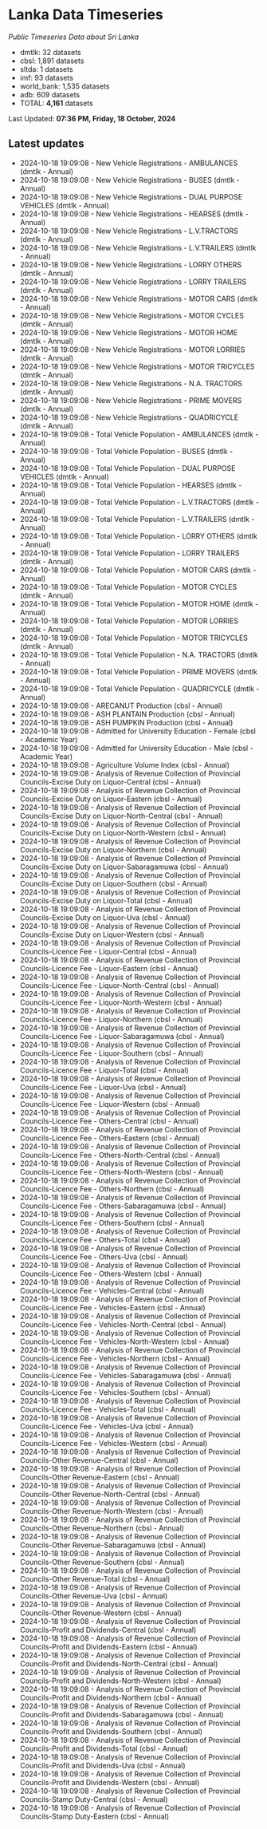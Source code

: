 # Lanka Data Timeseries
*Public Timeseries Data about Sri Lanka*

* dmtlk: 32 datasets
* cbsl: 1,891 datasets
* sltda: 1 datasets
* imf: 93 datasets
* world_bank: 1,535 datasets
* adb: 609 datasets
* TOTAL: **4,161** datasets

Last Updated: **07:36 PM, Friday, 18 October, 2024**

## Latest updates

* 2024-10-18 19:09:08 - New Vehicle Registrations - AMBULANCES (dmtlk - Annual)
* 2024-10-18 19:09:08 - New Vehicle Registrations - BUSES (dmtlk - Annual)
* 2024-10-18 19:09:08 - New Vehicle Registrations - DUAL PURPOSE VEHICLES (dmtlk - Annual)
* 2024-10-18 19:09:08 - New Vehicle Registrations - HEARSES (dmtlk - Annual)
* 2024-10-18 19:09:08 - New Vehicle Registrations - L.V.TRACTORS (dmtlk - Annual)
* 2024-10-18 19:09:08 - New Vehicle Registrations - L.V.TRAILERS (dmtlk - Annual)
* 2024-10-18 19:09:08 - New Vehicle Registrations - LORRY OTHERS (dmtlk - Annual)
* 2024-10-18 19:09:08 - New Vehicle Registrations - LORRY TRAILERS (dmtlk - Annual)
* 2024-10-18 19:09:08 - New Vehicle Registrations - MOTOR CARS (dmtlk - Annual)
* 2024-10-18 19:09:08 - New Vehicle Registrations - MOTOR CYCLES (dmtlk - Annual)
* 2024-10-18 19:09:08 - New Vehicle Registrations - MOTOR HOME (dmtlk - Annual)
* 2024-10-18 19:09:08 - New Vehicle Registrations - MOTOR LORRIES (dmtlk - Annual)
* 2024-10-18 19:09:08 - New Vehicle Registrations - MOTOR TRICYCLES (dmtlk - Annual)
* 2024-10-18 19:09:08 - New Vehicle Registrations - N.A. TRACTORS (dmtlk - Annual)
* 2024-10-18 19:09:08 - New Vehicle Registrations - PRIME MOVERS (dmtlk - Annual)
* 2024-10-18 19:09:08 - New Vehicle Registrations - QUADRICYCLE (dmtlk - Annual)
* 2024-10-18 19:09:08 - Total Vehicle Population - AMBULANCES (dmtlk - Annual)
* 2024-10-18 19:09:08 - Total Vehicle Population - BUSES (dmtlk - Annual)
* 2024-10-18 19:09:08 - Total Vehicle Population - DUAL PURPOSE VEHICLES (dmtlk - Annual)
* 2024-10-18 19:09:08 - Total Vehicle Population - HEARSES (dmtlk - Annual)
* 2024-10-18 19:09:08 - Total Vehicle Population - L.V.TRACTORS (dmtlk - Annual)
* 2024-10-18 19:09:08 - Total Vehicle Population - L.V.TRAILERS (dmtlk - Annual)
* 2024-10-18 19:09:08 - Total Vehicle Population - LORRY OTHERS (dmtlk - Annual)
* 2024-10-18 19:09:08 - Total Vehicle Population - LORRY TRAILERS (dmtlk - Annual)
* 2024-10-18 19:09:08 - Total Vehicle Population - MOTOR CARS (dmtlk - Annual)
* 2024-10-18 19:09:08 - Total Vehicle Population - MOTOR CYCLES (dmtlk - Annual)
* 2024-10-18 19:09:08 - Total Vehicle Population - MOTOR HOME (dmtlk - Annual)
* 2024-10-18 19:09:08 - Total Vehicle Population - MOTOR LORRIES (dmtlk - Annual)
* 2024-10-18 19:09:08 - Total Vehicle Population - MOTOR TRICYCLES (dmtlk - Annual)
* 2024-10-18 19:09:08 - Total Vehicle Population - N.A. TRACTORS (dmtlk - Annual)
* 2024-10-18 19:09:08 - Total Vehicle Population - PRIME MOVERS (dmtlk - Annual)
* 2024-10-18 19:09:08 - Total Vehicle Population - QUADRICYCLE (dmtlk - Annual)
* 2024-10-18 19:09:08 - ARECANUT Production (cbsl - Annual)
* 2024-10-18 19:09:08 - ASH PLANTAIN Production (cbsl - Annual)
* 2024-10-18 19:09:08 - ASH PUMPKIN Production (cbsl - Annual)
* 2024-10-18 19:09:08 - Admitted for University Education - Female (cbsl - Academic Year)
* 2024-10-18 19:09:08 - Admitted for University Education - Male (cbsl - Academic Year)
* 2024-10-18 19:09:08 - Agriculture Volume Index (cbsl - Annual)
* 2024-10-18 19:09:08 - Analysis of Revenue Collection of Provincial Councils-Excise Duty on Liquor-Central (cbsl - Annual)
* 2024-10-18 19:09:08 - Analysis of Revenue Collection of Provincial Councils-Excise Duty on Liquor-Eastern (cbsl - Annual)
* 2024-10-18 19:09:08 - Analysis of Revenue Collection of Provincial Councils-Excise Duty on Liquor-North-Central (cbsl - Annual)
* 2024-10-18 19:09:08 - Analysis of Revenue Collection of Provincial Councils-Excise Duty on Liquor-North-Western (cbsl - Annual)
* 2024-10-18 19:09:08 - Analysis of Revenue Collection of Provincial Councils-Excise Duty on Liquor-Northern (cbsl - Annual)
* 2024-10-18 19:09:08 - Analysis of Revenue Collection of Provincial Councils-Excise Duty on Liquor-Sabaragamuwa (cbsl - Annual)
* 2024-10-18 19:09:08 - Analysis of Revenue Collection of Provincial Councils-Excise Duty on Liquor-Southern (cbsl - Annual)
* 2024-10-18 19:09:08 - Analysis of Revenue Collection of Provincial Councils-Excise Duty on Liquor-Total (cbsl - Annual)
* 2024-10-18 19:09:08 - Analysis of Revenue Collection of Provincial Councils-Excise Duty on Liquor-Uva (cbsl - Annual)
* 2024-10-18 19:09:08 - Analysis of Revenue Collection of Provincial Councils-Excise Duty on Liquor-Western (cbsl - Annual)
* 2024-10-18 19:09:08 - Analysis of Revenue Collection of Provincial Councils-Licence Fee - Liquor-Central (cbsl - Annual)
* 2024-10-18 19:09:08 - Analysis of Revenue Collection of Provincial Councils-Licence Fee - Liquor-Eastern (cbsl - Annual)
* 2024-10-18 19:09:08 - Analysis of Revenue Collection of Provincial Councils-Licence Fee - Liquor-North-Central (cbsl - Annual)
* 2024-10-18 19:09:08 - Analysis of Revenue Collection of Provincial Councils-Licence Fee - Liquor-North-Western (cbsl - Annual)
* 2024-10-18 19:09:08 - Analysis of Revenue Collection of Provincial Councils-Licence Fee - Liquor-Northern (cbsl - Annual)
* 2024-10-18 19:09:08 - Analysis of Revenue Collection of Provincial Councils-Licence Fee - Liquor-Sabaragamuwa (cbsl - Annual)
* 2024-10-18 19:09:08 - Analysis of Revenue Collection of Provincial Councils-Licence Fee - Liquor-Southern (cbsl - Annual)
* 2024-10-18 19:09:08 - Analysis of Revenue Collection of Provincial Councils-Licence Fee - Liquor-Total (cbsl - Annual)
* 2024-10-18 19:09:08 - Analysis of Revenue Collection of Provincial Councils-Licence Fee - Liquor-Uva (cbsl - Annual)
* 2024-10-18 19:09:08 - Analysis of Revenue Collection of Provincial Councils-Licence Fee - Liquor-Western (cbsl - Annual)
* 2024-10-18 19:09:08 - Analysis of Revenue Collection of Provincial Councils-Licence Fee - Others-Central (cbsl - Annual)
* 2024-10-18 19:09:08 - Analysis of Revenue Collection of Provincial Councils-Licence Fee - Others-Eastern (cbsl - Annual)
* 2024-10-18 19:09:08 - Analysis of Revenue Collection of Provincial Councils-Licence Fee - Others-North-Central (cbsl - Annual)
* 2024-10-18 19:09:08 - Analysis of Revenue Collection of Provincial Councils-Licence Fee - Others-North-Western (cbsl - Annual)
* 2024-10-18 19:09:08 - Analysis of Revenue Collection of Provincial Councils-Licence Fee - Others-Northern (cbsl - Annual)
* 2024-10-18 19:09:08 - Analysis of Revenue Collection of Provincial Councils-Licence Fee - Others-Sabaragamuwa (cbsl - Annual)
* 2024-10-18 19:09:08 - Analysis of Revenue Collection of Provincial Councils-Licence Fee - Others-Southern (cbsl - Annual)
* 2024-10-18 19:09:08 - Analysis of Revenue Collection of Provincial Councils-Licence Fee - Others-Total (cbsl - Annual)
* 2024-10-18 19:09:08 - Analysis of Revenue Collection of Provincial Councils-Licence Fee - Others-Uva (cbsl - Annual)
* 2024-10-18 19:09:08 - Analysis of Revenue Collection of Provincial Councils-Licence Fee - Others-Western (cbsl - Annual)
* 2024-10-18 19:09:08 - Analysis of Revenue Collection of Provincial Councils-Licence Fee - Vehicles-Central (cbsl - Annual)
* 2024-10-18 19:09:08 - Analysis of Revenue Collection of Provincial Councils-Licence Fee - Vehicles-Eastern (cbsl - Annual)
* 2024-10-18 19:09:08 - Analysis of Revenue Collection of Provincial Councils-Licence Fee - Vehicles-North-Central (cbsl - Annual)
* 2024-10-18 19:09:08 - Analysis of Revenue Collection of Provincial Councils-Licence Fee - Vehicles-North-Western (cbsl - Annual)
* 2024-10-18 19:09:08 - Analysis of Revenue Collection of Provincial Councils-Licence Fee - Vehicles-Northern (cbsl - Annual)
* 2024-10-18 19:09:08 - Analysis of Revenue Collection of Provincial Councils-Licence Fee - Vehicles-Sabaragamuwa (cbsl - Annual)
* 2024-10-18 19:09:08 - Analysis of Revenue Collection of Provincial Councils-Licence Fee - Vehicles-Southern (cbsl - Annual)
* 2024-10-18 19:09:08 - Analysis of Revenue Collection of Provincial Councils-Licence Fee - Vehicles-Total (cbsl - Annual)
* 2024-10-18 19:09:08 - Analysis of Revenue Collection of Provincial Councils-Licence Fee - Vehicles-Uva (cbsl - Annual)
* 2024-10-18 19:09:08 - Analysis of Revenue Collection of Provincial Councils-Licence Fee - Vehicles-Western (cbsl - Annual)
* 2024-10-18 19:09:08 - Analysis of Revenue Collection of Provincial Councils-Other Revenue-Central (cbsl - Annual)
* 2024-10-18 19:09:08 - Analysis of Revenue Collection of Provincial Councils-Other Revenue-Eastern (cbsl - Annual)
* 2024-10-18 19:09:08 - Analysis of Revenue Collection of Provincial Councils-Other Revenue-North-Central (cbsl - Annual)
* 2024-10-18 19:09:08 - Analysis of Revenue Collection of Provincial Councils-Other Revenue-North-Western (cbsl - Annual)
* 2024-10-18 19:09:08 - Analysis of Revenue Collection of Provincial Councils-Other Revenue-Northern (cbsl - Annual)
* 2024-10-18 19:09:08 - Analysis of Revenue Collection of Provincial Councils-Other Revenue-Sabaragamuwa (cbsl - Annual)
* 2024-10-18 19:09:08 - Analysis of Revenue Collection of Provincial Councils-Other Revenue-Southern (cbsl - Annual)
* 2024-10-18 19:09:08 - Analysis of Revenue Collection of Provincial Councils-Other Revenue-Total (cbsl - Annual)
* 2024-10-18 19:09:08 - Analysis of Revenue Collection of Provincial Councils-Other Revenue-Uva (cbsl - Annual)
* 2024-10-18 19:09:08 - Analysis of Revenue Collection of Provincial Councils-Other Revenue-Western (cbsl - Annual)
* 2024-10-18 19:09:08 - Analysis of Revenue Collection of Provincial Councils-Profit and Dividends-Central (cbsl - Annual)
* 2024-10-18 19:09:08 - Analysis of Revenue Collection of Provincial Councils-Profit and Dividends-Eastern (cbsl - Annual)
* 2024-10-18 19:09:08 - Analysis of Revenue Collection of Provincial Councils-Profit and Dividends-North-Central (cbsl - Annual)
* 2024-10-18 19:09:08 - Analysis of Revenue Collection of Provincial Councils-Profit and Dividends-North-Western (cbsl - Annual)
* 2024-10-18 19:09:08 - Analysis of Revenue Collection of Provincial Councils-Profit and Dividends-Northern (cbsl - Annual)
* 2024-10-18 19:09:08 - Analysis of Revenue Collection of Provincial Councils-Profit and Dividends-Sabaragamuwa (cbsl - Annual)
* 2024-10-18 19:09:08 - Analysis of Revenue Collection of Provincial Councils-Profit and Dividends-Southern (cbsl - Annual)
* 2024-10-18 19:09:08 - Analysis of Revenue Collection of Provincial Councils-Profit and Dividends-Total (cbsl - Annual)
* 2024-10-18 19:09:08 - Analysis of Revenue Collection of Provincial Councils-Profit and Dividends-Uva (cbsl - Annual)
* 2024-10-18 19:09:08 - Analysis of Revenue Collection of Provincial Councils-Profit and Dividends-Western (cbsl - Annual)
* 2024-10-18 19:09:08 - Analysis of Revenue Collection of Provincial Councils-Stamp Duty-Central (cbsl - Annual)
* 2024-10-18 19:09:08 - Analysis of Revenue Collection of Provincial Councils-Stamp Duty-Eastern (cbsl - Annual)
